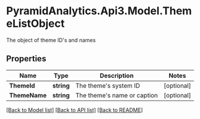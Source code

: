 # PyramidAnalytics.Api3.Model.ThemeListObject
The object of theme ID's and names

## Properties

Name | Type | Description | Notes
------------ | ------------- | ------------- | -------------
**ThemeId** | **string** | The theme&#39;s system ID | [optional] 
**ThemeName** | **string** | The theme&#39;s name or caption | [optional] 

[[Back to Model list]](../README.md#documentation-for-models) [[Back to API list]](../README.md#documentation-for-api-endpoints) [[Back to README]](../README.md)

